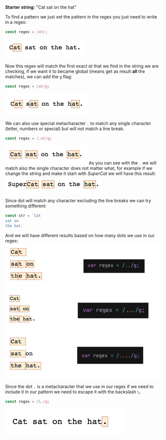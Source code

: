 **Starter string:** "Cat sat on the hat"

To find a pattern we just set the pattern in the regex you just need to write in a regex:
```js
const regex = /at/;
```
![Single matching regular expression](../images/02-single-match.jpg)

Now this regex will match the first exact *at* that we find in the string we are checking, if we want it to became global (means get as result **all** the matches), we can add the `g` flag:
```js
const regex = /at/g;
```
![Global matching regular expression](../images/02-global-matching.jpg)

We can also use special metacharacter `.` to match any single character (letter, numbers or special) but will not match a line break.
```js
const regex = /.at/g;
```
![Using metacharachet . in regular expression](../images/02-using-dot.jpg)
As you can see with the `.` we will match also the single character does not matter what, for example if we change the string and make it start with *SuperCat* we will have this result:
![Use . gives us also a substring](../images/02-dot-substring.jpg)

Since dot will match any character excluding the line breaks we can try something different:
```js
const str = `Cat 
sat on 
the hat.`
```

And we will have different results based on how many dots we use in our regex:
![Using two dots to match any 2-char string](../images/02-two-dots-break-line.jpg)
![Using three dots to match any 3-char string](../images/02-three-dots-break-line.jpg)
![Using four dots to match any 4-char string](../images/02-four-dots-break-line.jpg)

Since the dot `.` is a metacharacter that we use in our regex if we need to include it in our pattern we need to escape it with the backslash `\`.
```js
const regex = /\./g;
```
![Using the escaping char to match the dot](../images/02-escaping-dot.jpg)



